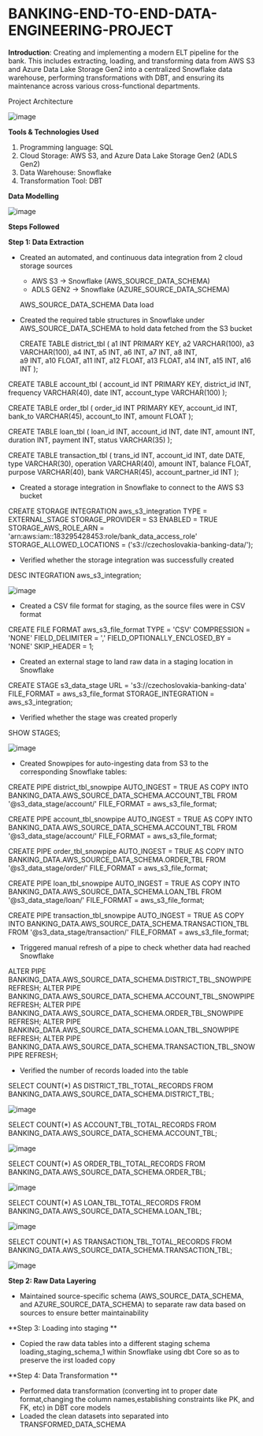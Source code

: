 # BANKING-END-TO-END-DATA-ENGINEERING-PROJECT

**Introduction**:
Creating and implementing a modern ELT pipeline for the bank. This includes extracting, loading, and transforming data from AWS S3 and Azure Data Lake Storage Gen2 into a centralized Snowflake data warehouse, performing transformations with DBT, and ensuring its maintenance across various cross-functional departments.



Project Architecture

![image](https://github.com/user-attachments/assets/36095a92-64c2-4b14-98c9-314bb8400345)


**Tools & Technologies Used**
1. Programming language: SQL
2. Cloud Storage: AWS S3, and Azure Data Lake Storage Gen2 (ADLS Gen2)
3. Data Warehouse: Snowflake
4. Transformation Tool: DBT

**Data Modelling** 

![image](https://github.com/user-attachments/assets/23c54676-dbf4-4370-8334-7b69e1b84526)


**Steps Followed**

**Step 1: Data Extraction**

* Created an automated, and continuous data integration from 2 cloud storage sources
  * AWS S3 -> Snowflake (AWS_SOURCE_DATA_SCHEMA)
  * ADLS GEN2 -> Snowflake (AZURE_SOURCE_DATA_SCHEMA)

  AWS_SOURCE_DATA_SCHEMA Data load

* Created the required table structures in Snowflake under AWS_SOURCE_DATA_SCHEMA to hold data fetched from the S3 bucket

  CREATE TABLE district_tbl (
  a1 INT PRIMARY KEY,
  a2 VARCHAR(100),
  a3 VARCHAR(100),
  a4 INT,
  a5 INT,
  a6 INT,
  a7 INT,
  a8 INT,	
  a9 INT,
  a10 FLOAT,
  a11 INT,
  a12 FLOAT,
  a13 FLOAT,
  a14 INT,
  a15 INT,
  a16 INT
);

CREATE TABLE account_tbl (
  account_id INT PRIMARY KEY,
  district_id INT,
  frequency VARCHAR(40),
  date INT,
  account_type VARCHAR(100)
);

CREATE TABLE order_tbl (
  order_id INT PRIMARY KEY,
  account_id INT,
  bank_to VARCHAR(45),
  account_to INT,
  amount FLOAT
);

CREATE TABLE loan_tbl (
  loan_id INT,
  account_id INT,
  date INT,
  amount INT,
  duration INT,
  payment INT,
  status VARCHAR(35)
);

CREATE TABLE transaction_tbl (
  trans_id INT,
  account_id INT,
  date DATE,
  type VARCHAR(30),
  operation VARCHAR(40),
  amount INT,
  balance FLOAT,
  purpose VARCHAR(40),
  bank VARCHAR(45),
  account_partner_id INT
);

*  Created a storage integration in Snowflake to connect to the AWS S3 bucket

CREATE STORAGE INTEGRATION aws_s3_integration 
TYPE = EXTERNAL_STAGE
STORAGE_PROVIDER = S3
ENABLED = TRUE
STORAGE_AWS_ROLE_ARN = 'arn:aws:iam::183295428453:role/bank_data_access_role'
STORAGE_ALLOWED_LOCATIONS = ('s3://czechoslovakia-banking-data/');

* Verified whether the storage integration was successfully created

DESC INTEGRATION aws_s3_integration;

![image](https://github.com/user-attachments/assets/52ded14f-4778-4a98-a627-21276ff9d8c4)

* Created a CSV file format for staging, as the source files were in CSV format

CREATE FILE FORMAT aws_s3_file_format
TYPE = 'CSV'
COMPRESSION = 'NONE'
FIELD_DELIMITER = ','
FIELD_OPTIONALLY_ENCLOSED_BY = 'NONE'
SKIP_HEADER = 1;

*  Created an external stage to land raw data in a staging location in Snowflake

CREATE STAGE s3_data_stage
URL = 's3://czechoslovakia-banking-data'
FILE_FORMAT = aws_s3_file_format
STORAGE_INTEGRATION = aws_s3_integration;

* Verified whether the stage was created properly

SHOW STAGES;

![image](https://github.com/user-attachments/assets/45375fcd-714f-4af4-8d9f-358c9ef65d9f)


* Created Snowpipes for auto-ingesting data from S3 to the corresponding Snowflake tables:

CREATE PIPE district_tbl_snowpipe
AUTO_INGEST = TRUE
AS 
COPY INTO BANKING_DATA.AWS_SOURCE_DATA_SCHEMA.ACCOUNT_TBL
FROM '@s3_data_stage/account/'
FILE_FORMAT = aws_s3_file_format;

CREATE PIPE account_tbl_snowpipe
AUTO_INGEST = TRUE
AS 
COPY INTO BANKING_DATA.AWS_SOURCE_DATA_SCHEMA.ACCOUNT_TBL
FROM '@s3_data_stage/account/'
FILE_FORMAT = aws_s3_file_format;

CREATE PIPE order_tbl_snowpipe
AUTO_INGEST = TRUE
AS 
COPY INTO BANKING_DATA.AWS_SOURCE_DATA_SCHEMA.ORDER_TBL
FROM '@s3_data_stage/order/'
FILE_FORMAT = aws_s3_file_format;

CREATE PIPE loan_tbl_snowpipe
AUTO_INGEST = TRUE
AS 
COPY INTO BANKING_DATA.AWS_SOURCE_DATA_SCHEMA.LOAN_TBL
FROM '@s3_data_stage/loan/'
FILE_FORMAT = aws_s3_file_format;

CREATE PIPE transaction_tbl_snowpipe
AUTO_INGEST = TRUE
AS 
COPY INTO BANKING_DATA.AWS_SOURCE_DATA_SCHEMA.TRANSACTION_TBL
FROM '@s3_data_stage/transaction/'
FILE_FORMAT = aws_s3_file_format;

* Triggered manual refresh of a pipe to check whether data had reached Snowflake

ALTER PIPE BANKING_DATA.AWS_SOURCE_DATA_SCHEMA.DISTRICT_TBL_SNOWPIPE REFRESH;
ALTER PIPE BANKING_DATA.AWS_SOURCE_DATA_SCHEMA.ACCOUNT_TBL_SNOWPIPE REFRESH;
ALTER PIPE BANKING_DATA.AWS_SOURCE_DATA_SCHEMA.ORDER_TBL_SNOWPIPE REFRESH;
ALTER PIPE BANKING_DATA.AWS_SOURCE_DATA_SCHEMA.LOAN_TBL_SNOWPIPE REFRESH;
ALTER PIPE BANKING_DATA.AWS_SOURCE_DATA_SCHEMA.TRANSACTION_TBL_SNOWPIPE REFRESH;


* Verified the number of records loaded into the table

SELECT COUNT(*) AS DISTRICT_TBL_TOTAL_RECORDS
FROM BANKING_DATA.AWS_SOURCE_DATA_SCHEMA.DISTRICT_TBL;

![image](https://github.com/user-attachments/assets/81eae045-5def-463f-99cb-a6ca650e3547)



SELECT COUNT(*) AS ACCOUNT_TBL_TOTAL_RECORDS
FROM BANKING_DATA.AWS_SOURCE_DATA_SCHEMA.ACCOUNT_TBL;

![image](https://github.com/user-attachments/assets/6782ec61-b72e-4c8a-b8b5-894bb4f64bc4)



SELECT COUNT(*) AS ORDER_TBL_TOTAL_RECORDS
FROM BANKING_DATA.AWS_SOURCE_DATA_SCHEMA.ORDER_TBL;

![image](https://github.com/user-attachments/assets/7910abc0-1747-4195-aad7-ce2a0068d1cf)



SELECT COUNT(*) AS LOAN_TBL_TOTAL_RECORDS
FROM BANKING_DATA.AWS_SOURCE_DATA_SCHEMA.LOAN_TBL;

![image](https://github.com/user-attachments/assets/d706e44f-1e02-4e86-a478-47908adafc6f)


SELECT COUNT(*) AS TRANSACTION_TBL_TOTAL_RECORDS
FROM BANKING_DATA.AWS_SOURCE_DATA_SCHEMA.TRANSACTION_TBL;

![image](https://github.com/user-attachments/assets/af608730-d3df-4f59-826d-e5c22dec51f2)





**Step 2: Raw Data Layering**

* Maintained source-specific schema (AWS_SOURCE_DATA_SCHEMA, and AZURE_SOURCE_DATA_SCHEMA) to separate raw data based on sources to ensure better maintainability

**Step 3: Loading into staging **

* Copied the raw data tables into a different staging schema loading_staging_schema_1 within Snowflake using dbt Core so as to preserve the irst loaded copy

**Step 4: Data Transformation **
* Performed data transformation (converting int to proper date format,changing the column names,establishing constraints like PK, and FK, etc) in DBT core models
* Loaded the clean datasets into separated into TRANSFORMED_DATA_SCHEMA


